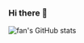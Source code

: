 ### Hi there 👋

<!--
**fans2619/fans2619** is a ✨ _special_ ✨ repository because its `README.md` (this file) appears on your GitHub profile.

Here are some ideas to get you started:

- 🔭 I’m currently working on ...
- 🌱 I’m currently learning ...
- 👯 I’m looking to collaborate on ...
- 🤔 I’m looking for help with ...
- 💬 Ask me about ...
- 📫 How to reach me: ...
- 😄 Pronouns: ...
- ⚡ Fun fact: ...
-->

![fan's GitHub stats](https://github-readme-stats.vercel.app/api?username=fan&show_icons=true&include_all_commits=true&bg_color=30,e96443,904e95&title_color=fff&text_color=fff)

